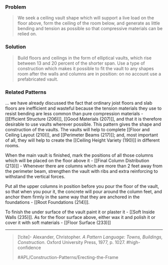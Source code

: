 ### Problem
>We seek a ceiling vault shape which will support a live load on the floor above, form the ceiling of the room below, and generate as little bending and tension as possible so that compressive materials can be relied on.

### Solution
>Build floors and ceilings in the form of elliptical vaults, which rise between 13 and 20 percent of the shorter span. Use a type of construction which makes it possible to fit the vault to any shapes room after the walls and columns are in position: on no account use a prefabricated vault.

### Related Patterns
... we have already discussed the fact that ordinary joist floors and slab floors are inefficient and wasteful because the tension materials they use to resist bending are less common than pure compression materials - [[Efficient Structure (206)]], [[Good Materials (207)]], and that it is therefore desirable to use vaults wherever possible. This pattern gives the shape and construction of the vaults. The vaults will help to complete [[Floor and Ceiling Layout (210)]], and [[Perimeter Beams (217)]]; and, most important of all, they will help to create the [[Ceiling Height Variety (190)]] in different rooms.

When the main vault is finished, mark the positions of all those columns which will be placed on the floor above it - [[Final Column Distribution (213)]] - Whenever there are columns which are more than 2 feet away from the perimeter beam, strengthen the vault with ribs and extra reinforcing to withstand the vertical forces.

Put all the upper columns in position before you pour the floor of the vault, so that when you pour it, the concrete will pour around the column feet, and anchor them firmly in the same way that they are anchored in the foundations - [[Root Foundations (214)]].

To finish the under surface of the vault paint it or plaster it - [[Soft Inside Walls (235)]]. As for the floor surface above, either wax it and polish it or cover it with soft materials - [[Floor Surface (233)]]

---

> [!cite]- Alexander, Christopher. _A Pattern Language: Towns, Buildings, Construction_. Oxford University Press, 1977, p. 1027.
> #high-confidence
>
> #APL/Construction-Patterns/Erecting-the-Frame
